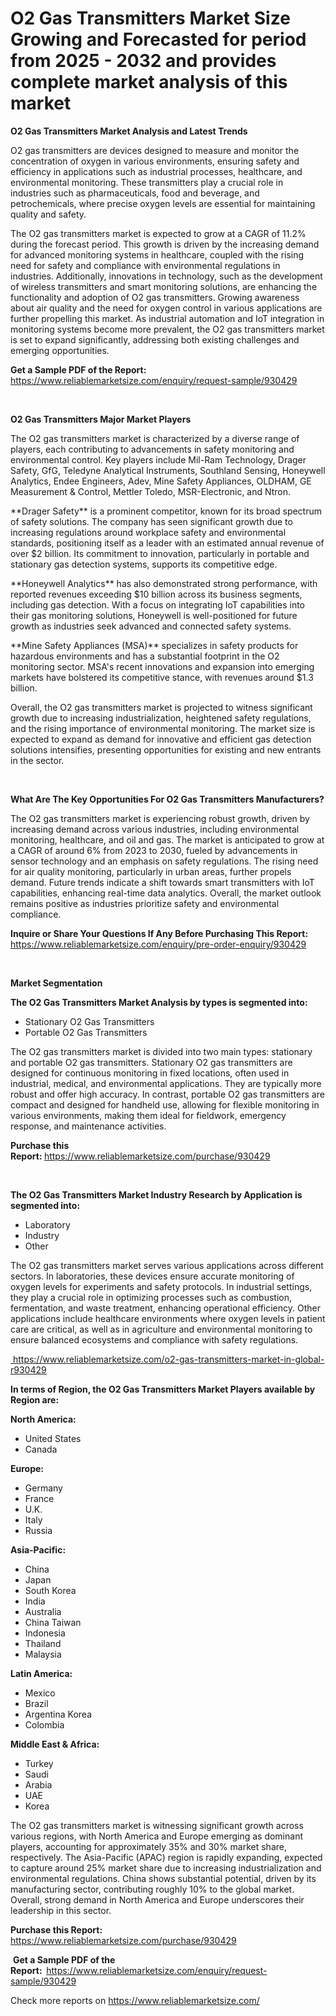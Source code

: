 <p><h1>O2 Gas Transmitters Market Size Growing and Forecasted for period from 2025 - 2032 and provides complete market analysis of this market</h1></p><p><strong>O2 Gas Transmitters Market Analysis and Latest Trends</strong></p>
<p><p>O2 gas transmitters are devices designed to measure and monitor the concentration of oxygen in various environments, ensuring safety and efficiency in applications such as industrial processes, healthcare, and environmental monitoring. These transmitters play a crucial role in industries such as pharmaceuticals, food and beverage, and petrochemicals, where precise oxygen levels are essential for maintaining quality and safety.</p><p>The O2 gas transmitters market is expected to grow at a CAGR of 11.2% during the forecast period. This growth is driven by the increasing demand for advanced monitoring systems in healthcare, coupled with the rising need for safety and compliance with environmental regulations in industries. Additionally, innovations in technology, such as the development of wireless transmitters and smart monitoring solutions, are enhancing the functionality and adoption of O2 gas transmitters. Growing awareness about air quality and the need for oxygen control in various applications are further propelling this market. As industrial automation and IoT integration in monitoring systems become more prevalent, the O2 gas transmitters market is set to expand significantly, addressing both existing challenges and emerging opportunities.</p></p>
<p><strong>Get a Sample PDF of the Report:&nbsp;</strong> <a href="https://www.reliablemarketsize.com/enquiry/request-sample/930429?utm_campaign=2925&utm_medium=2&utm_source=Github&utm_content=ia&utm_term=21032025&utm_id=o2-gas-transmitters">https://www.reliablemarketsize.com/enquiry/request-sample/930429</a></p>
<p>&nbsp;</p>
<p><strong>O2 Gas Transmitters Major Market Players</strong></p>
<p><p>The O2 gas transmitters market is characterized by a diverse range of players, each contributing to advancements in safety monitoring and environmental control. Key players include Mil-Ram Technology, Drager Safety, GfG, Teledyne Analytical Instruments, Southland Sensing, Honeywell Analytics, Endee Engineers, Adev, Mine Safety Appliances, OLDHAM, GE Measurement & Control, Mettler Toledo, MSR-Electronic, and Ntron.</p><p>**Drager Safety** is a prominent competitor, known for its broad spectrum of safety solutions. The company has seen significant growth due to increasing regulations around workplace safety and environmental standards, positioning itself as a leader with an estimated annual revenue of over $2 billion. Its commitment to innovation, particularly in portable and stationary gas detection systems, supports its competitive edge.</p><p>**Honeywell Analytics** has also demonstrated strong performance, with reported revenues exceeding $10 billion across its business segments, including gas detection. With a focus on integrating IoT capabilities into their gas monitoring solutions, Honeywell is well-positioned for future growth as industries seek advanced and connected safety systems.</p><p>**Mine Safety Appliances (MSA)** specializes in safety products for hazardous environments and has a substantial footprint in the O2 monitoring sector. MSA's recent innovations and expansion into emerging markets have bolstered its competitive stance, with revenues around $1.3 billion.</p><p>Overall, the O2 gas transmitters market is projected to witness significant growth due to increasing industrialization, heightened safety regulations, and the rising importance of environmental monitoring. The market size is expected to expand as demand for innovative and efficient gas detection solutions intensifies, presenting opportunities for existing and new entrants in the sector.</p></p>
<p>&nbsp;</p>
<p><strong>What Are The Key Opportunities For O2 Gas Transmitters Manufacturers?</strong></p>
<p><p>The O2 gas transmitters market is experiencing robust growth, driven by increasing demand across various industries, including environmental monitoring, healthcare, and oil and gas. The market is anticipated to grow at a CAGR of around 6% from 2023 to 2030, fueled by advancements in sensor technology and an emphasis on safety regulations. The rising need for air quality monitoring, particularly in urban areas, further propels demand. Future trends indicate a shift towards smart transmitters with IoT capabilities, enhancing real-time data analytics. Overall, the market outlook remains positive as industries prioritize safety and environmental compliance.</p></p>
<p><strong>Inquire or Share Your Questions If Any Before Purchasing This Report:</strong> <a href="https://www.reliablemarketsize.com/enquiry/pre-order-enquiry/930429?utm_campaign=2925&utm_medium=2&utm_source=Github&utm_content=ia&utm_term=21032025&utm_id=o2-gas-transmitters">https://www.reliablemarketsize.com/enquiry/pre-order-enquiry/930429</a></p>
<p>&nbsp;</p>
<p><strong>Market Segmentation</strong></p>
<p><strong>The O2 Gas Transmitters Market Analysis by types is segmented into:</strong></p>
<p><ul><li>Stationary O2 Gas Transmitters</li><li>Portable O2 Gas Transmitters</li></ul></p>
<p><p>The O2 gas transmitters market is divided into two main types: stationary and portable O2 gas transmitters. Stationary O2 gas transmitters are designed for continuous monitoring in fixed locations, often used in industrial, medical, and environmental applications. They are typically more robust and offer high accuracy. In contrast, portable O2 gas transmitters are compact and designed for handheld use, allowing for flexible monitoring in various environments, making them ideal for fieldwork, emergency response, and maintenance activities.</p></p>
<p><strong>Purchase this Report:&nbsp;</strong><a href="https://www.reliablemarketsize.com/purchase/930429?utm_campaign=2925&utm_medium=2&utm_source=Github&utm_content=ia&utm_term=21032025&utm_id=o2-gas-transmitters">https://www.reliablemarketsize.com/purchase/930429</a></p>
<p>&nbsp;</p>
<p><strong>The O2 Gas Transmitters Market Industry Research by Application is segmented into:</strong></p>
<p><ul><li>Laboratory</li><li>Industry</li><li>Other</li></ul></p>
<p><p>The O2 gas transmitters market serves various applications across different sectors. In laboratories, these devices ensure accurate monitoring of oxygen levels for experiments and safety protocols. In industrial settings, they play a crucial role in optimizing processes such as combustion, fermentation, and waste treatment, enhancing operational efficiency. Other applications include healthcare environments where oxygen levels in patient care are critical, as well as in agriculture and environmental monitoring to ensure balanced ecosystems and compliance with safety regulations.</p></p>
<p><a href="https://www.reliablemarketsize.com/o2-gas-transmitters-market-in-global-r930429?utm_campaign=2925&utm_medium=2&utm_source=Github&utm_content=ia&utm_term=21032025&utm_id=o2-gas-transmitters">&nbsp;https://www.reliablemarketsize.com/o2-gas-transmitters-market-in-global-r930429</a></p>
<p><strong>In terms of Region, the O2 Gas Transmitters Market Players available by Region are:</strong></p>
<p>
    <p> <strong> North America: </strong>
        <ul>
            <li>United States</li>
            <li>Canada</li>
        </ul>
        </p> 
    <p> <strong> Europe: </strong>
        <ul>
            <li>Germany</li>
            <li>France</li>
            <li>U.K.</li>
            <li>Italy</li>
            <li>Russia</li>
        </ul>
        </p> 
    <p> <strong> Asia-Pacific: </strong>
        <ul>
            <li>China</li>
            <li>Japan</li>
            <li>South Korea</li>
            <li>India</li>
            <li>Australia</li>
            <li>China Taiwan</li>
            <li>Indonesia</li>
            <li>Thailand</li>
            <li>Malaysia</li>
        </ul>
        </p> 
    <p> <strong> Latin America: </strong>
        <ul>
            <li>Mexico</li>
            <li>Brazil</li>
            <li>Argentina Korea</li>
            <li>Colombia</li>
        </ul>
        </p> 
    <p> <strong> Middle East & Africa: </strong>
        <ul>
            <li>Turkey</li>
            <li>Saudi</li>
            <li>Arabia</li>
            <li>UAE</li>
            <li>Korea</li>
        </ul>
    </p>
    </p>
<p><p>The O2 gas transmitters market is witnessing significant growth across various regions, with North America and Europe emerging as dominant players, accounting for approximately 35% and 30% market share, respectively. The Asia-Pacific (APAC) region is rapidly expanding, expected to capture around 25% market share due to increasing industrialization and environmental regulations. China shows substantial potential, driven by its manufacturing sector, contributing roughly 10% to the global market. Overall, strong demand in North America and Europe underscores their leadership in this sector.</p></p>
<p><strong>Purchase this Report: </strong><a href="https://www.reliablemarketsize.com/purchase/930429?utm_campaign=2925&utm_medium=2&utm_source=Github&utm_content=ia&utm_term=21032025&utm_id=o2-gas-transmitters">https://www.reliablemarketsize.com/purchase/930429</a></p>
<p>&nbsp;<strong>Get a Sample PDF of the Report:&nbsp;&nbsp;</strong><a href="https://www.reliablemarketsize.com/enquiry/request-sample/930429?utm_campaign=2925&utm_medium=2&utm_source=Github&utm_content=ia&utm_term=21032025&utm_id=o2-gas-transmitters">https://www.reliablemarketsize.com/enquiry/request-sample/930429</a></p>
<p><strong></strong></p>
<p>Check more reports on <a href="https://www.reliablemarketsize.com/?utm_campaign=2925&utm_medium=2&utm_source=Github&utm_content=ia&utm_term=21032025&utm_id=o2-gas-transmitters">https://www.reliablemarketsize.com/</a></p>